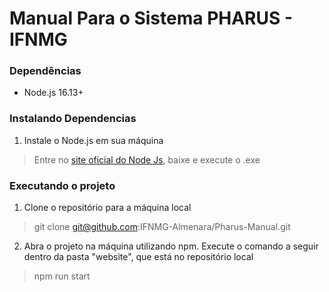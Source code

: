 # Manual Para o Sistema PHARUS - IFNMG
### Dependências
- Node.js 16.13+

### Instalando Dependencias
1. Instale o Node.js em sua máquina
> Entre no [site oficial do Node Js](https://nodejs.org/en/download), baixe e execute o .exe 

### Executando o projeto
1. Clone o repositório para a máquina local
> git clone git@github.com:IFNMG-Almenara/Pharus-Manual.git
2. Abra o projeto na máquina utilizando npm. Execute o comando a seguir dentro da pasta "website", que está no repositório local
> npm run start
